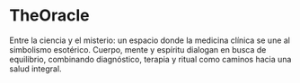 # TheOracle
Entre la ciencia y el misterio: un espacio donde la medicina clínica se une al simbolismo esotérico. Cuerpo, mente y espíritu dialogan en busca de equilibrio, combinando diagnóstico, terapia y ritual como caminos hacia una salud integral.
